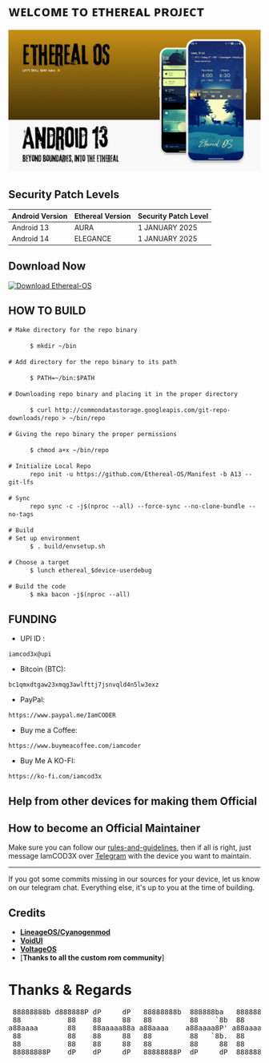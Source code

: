 # ᴡᴇʟᴄᴏᴍᴇ ᴛᴏ ᴇᴛʜᴇʀᴇᴀʟ ᴘʀᴏᴊᴇᴄᴛ

<p align="center">
<img src="https://github.com/Ethereal-OS/Manifest/blob/A14/assists/ETHEREAL-OS.png" > 
</p>

## Security Patch Levels

| Android Version | Ethereal Version | Security Patch Level |
|------------------|-----------------------|-----------------------|
| Android 13       | AURA | 1 JANUARY 2025 |
| Android 14       | ELEGANCE | 1 JANUARY 2025 |

## Download Now
<a href="https://sourceforge.net/projects/ethereal-os/files"><img alt="Download Ethereal-OS" src="https://a.fsdn.com/con/app/sf-download-button" width=276 height=48 srcset="https://a.fsdn.com/con/app/sf-download-button?button_size=2x 2x"></a>

## HOW TO BUILD

```
# Make directory for the repo binary

      $ mkdir ~/bin

# Add directory for the repo binary to its path

      $ PATH=~/bin:$PATH

# Downloading repo binary and placing it in the proper directory

      $ curl http://commondatastorage.googleapis.com/git-repo-downloads/repo > ~/bin/repo

# Giving the repo binary the proper permissions

      $ chmod a+x ~/bin/repo

# Initialize Local Repo
      repo init -u https://github.com/Ethereal-OS/Manifest -b A13 --git-lfs

# Sync
      repo sync -c -j$(nproc --all) --force-sync --no-clone-bundle --no-tags

# Build
# Set up environment
      $ . build/envsetup.sh

# Choose a target
      $ lunch ethereal_$device-userdebug

# Build the code
      $ mka bacon -j$(nproc --all)

```
## FUNDING


- UPI ID :  
```
iamcod3x@upi
```

- Bitcoin (BTC):  
```
bc1qmxdtgaw23xmqg3awlfttj7jsnvqld4n5lw3exz
```

- PayPal:
```
https://www.paypal.me/IamCODER
```
- Buy me a Coffee: 
```
https://www.buymeacoffee.com/iamcoder
```
- Buy Me A KO-FI:
```
https://ko-fi.com/iamcod3x
```

Help from other devices for making them Official
------------------------------------------------
##  How to become an Official Maintainer
Make sure you can follow our [rules-and-guidelines](https://github.com/Ethereal-OS/docs/rules-and-guidelines), then if all is right, just message IamCOD3X over [Telegram](https://telegram.me/IamCOD3X) with the device you want to maintain.

-----------------------------------------------
If you got some commits missing in our sources for your device, let us know on our telegram chat. Everything else, it's up to you at the time of building.

Credits
-------
* [**LineageOS/Cyanogenmod**](https://github.com/LineageOS)
* [**VoidUI**](https://github.com/VoidUI-Tiramisu/)
* [**VoltageOS**](https://github.com/VoltageOS)
* [**Thanks to all the custom rom community**]

# Thanks & Regards 

<pre> 88888888b d888888P dP     dP   88888888b  888888ba   88888888b  .d888888  dP                     .88888.  .d88888b  
 88           88    88     88   88         88    `8b  88        d8'    88  88                    d8'   `8b 88.    "' 
a88aaaa       88    88aaaaa88a a88aaaa    a88aaaa8P' a88aaaa    88aaaaa88a 88                    88     88 `Y88888b. 
 88           88    88     88   88         88   `8b.  88        88     88  88        88888888    88     88       `8b 
 88           88    88     88   88         88     88  88        88     88  88                    Y8.   .8P d8'   .8P 
 88888888P    dP    dP     dP   88888888P  dP     dP  88888888P 88     88  88888888P              `8888P'   Y88888P  
                                                                                                                     
                                                                                                                     </pre>





